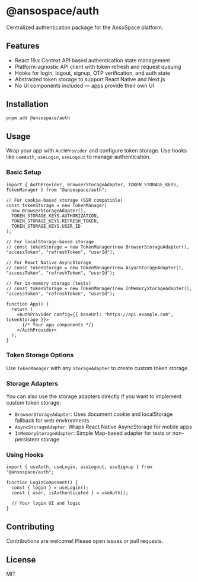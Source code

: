 # @ansospace/auth

Centralized authentication package for the AnsoSpace platform.

## Features

- React 19.x Context API based authentication state management
- Platform-agnostic API client with token refresh and request queuing
- Hooks for login, logout, signup, OTP verification, and auth state
- Abstracted token storage to support React Native and Next.js
- No UI components included — apps provide their own UI

## Installation

```bash
pnpm add @ansospace/auth
```

## Usage

Wrap your app with `AuthProvider` and configure token storage. Use hooks like `useAuth`, `useLogin`, `useLogout` to manage authentication.

### Basic Setup

```tsx
import { AuthProvider, BrowserStorageAdapter, TOKEN_STORAGE_KEYS, TokenManager } from "@ansospace/auth";

// For cookie-based storage (SSR compatible)
const tokenStorage = new TokenManager(
  new BrowserStorageAdapter(),
  TOKEN_STORAGE_KEYS.AUTHORIZATION,
  TOKEN_STORAGE_KEYS.REFRESH_TOKEN,
  TOKEN_STORAGE_KEYS.USER_ID
);

// For localStorage-based storage
// const tokenStorage = new TokenManager(new BrowserStorageAdapter(), "accessToken", "refreshToken", "userId");

// For React Native AsyncStorage
// const tokenStorage = new TokenManager(new AsyncStorageAdapter(), "accessToken", "refreshToken", "userId");

// For in-memory storage (tests)
// const tokenStorage = new TokenManager(new InMemoryStorageAdapter(), "accessToken", "refreshToken", "userId");

function App() {
  return (
    <AuthProvider config={{ baseUrl: "https://api.example.com", tokenStorage }}>
      {/* Your app components */}
    </AuthProvider>
  );
}
```

### Token Storage Options

Use `TokenManager` with any `StorageAdapter` to create custom token storage.

### Storage Adapters

You can also use the storage adapters directly if you want to implement custom token storage:

- `BrowserStorageAdapter`: Uses document.cookie and localStorage fallback for web environments
- `AsyncStorageAdapter`: Wraps React Native AsyncStorage for mobile apps
- `InMemoryStorageAdapter`: Simple Map-based adapter for tests or non-persistent storage

### Using Hooks

```tsx
import { useAuth, useLogin, useLogout, useSignup } from "@ansospace/auth";

function LoginComponent() {
  const { login } = useLogin();
  const { user, isAuthenticated } = useAuth();

  // Your login UI and logic
}
```

## Contributing

Contributions are welcome! Please open issues or pull requests.

## License

MIT
